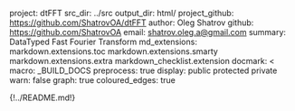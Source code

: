 project: dtFFT
src_dir: ../src
output_dir: html/
project_github: https://github.com/ShatrovOA/dtFFT
author: Oleg Shatrov
github: https://github.com/ShatrovOA
email: shatrov.oleg.a@gmail.com
summary: DataTyped Fast Fourier Transform
md_extensions: markdown.extensions.toc
               markdown.extensions.smarty
               markdown.extensions.extra
               markdown_checklist.extension
docmark: <
macro: _BUILD_DOCS
preprocess: true
display: public
         protected
         private
warn: false
graph: true
coloured_edges: true


{!../README.md!}
